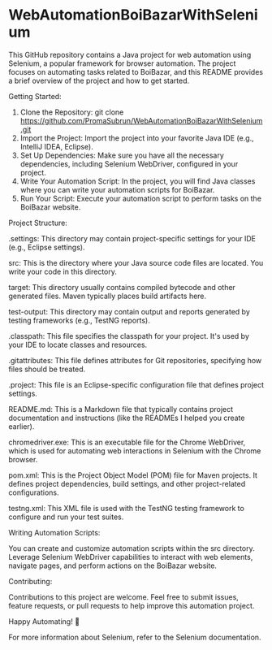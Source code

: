 # WebAutomationBoiBazarWithSelenium

This GitHub repository contains a Java project for web automation using Selenium, a popular framework for browser automation. The project focuses on automating tasks related to BoiBazar, and this README provides a brief overview of the project and how to get started.

Getting Started:

1. Clone the Repository: git clone https://github.com/PromaSubrun/WebAutomationBoiBazarWithSelenium.git
2. Import the Project: Import the project into your favorite Java IDE (e.g., IntelliJ IDEA, Eclipse).
3. Set Up Dependencies: Make sure you have all the necessary dependencies, including Selenium WebDriver, configured in your project.
4. Write Your Automation Script: In the project, you will find Java classes where you can write your automation scripts for BoiBazar.
5. Run Your Script: Execute your automation script to perform tasks on the BoiBazar website.

Project Structure:

.settings: This directory may contain project-specific settings for your IDE (e.g., Eclipse settings).

src: This is the directory where your Java source code files are located. You write your code in this directory.

target: This directory usually contains compiled bytecode and other generated files. Maven typically places build artifacts here.

test-output: This directory may contain output and reports generated by testing frameworks (e.g., TestNG reports).

.classpath: This file specifies the classpath for your project. It's used by your IDE to locate classes and resources.

.gitattributes: This file defines attributes for Git repositories, specifying how files should be treated.

.project: This file is an Eclipse-specific configuration file that defines project settings.

README.md: This is a Markdown file that typically contains project documentation and instructions (like the READMEs I helped you create earlier).

chromedriver.exe: This is an executable file for the Chrome WebDriver, which is used for automating web interactions in Selenium with the Chrome browser.

pom.xml: This is the Project Object Model (POM) file for Maven projects. It defines project dependencies, build settings, and other project-related configurations.

testng.xml: This XML file is used with the TestNG testing framework to configure and run your test suites.

Writing Automation Scripts:

You can create and customize automation scripts within the src directory. Leverage Selenium WebDriver capabilities to interact with web elements, navigate pages, and perform actions on the BoiBazar website.

Contributing:

Contributions to this project are welcome. Feel free to submit issues, feature requests, or pull requests to help improve this automation project.

Happy Automating! 🚀

For more information about Selenium, refer to the Selenium documentation.
 
